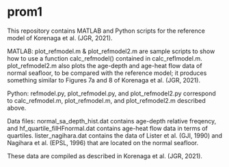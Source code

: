 # prom1
This repository contains MATLAB and Python scripts for the reference model of Korenaga et al. (JGR, 2021). 

MATLAB:
plot_refmodel.m & plot_refmodel2.m are sample scripts to show how to use a function calc_refmodel() contained
in calc_reflmodel.m. plot_refmodel2.m also plots the age-depth and age-heat flow data of normal seafloor, to be
compared with the reference model; it produces something similar to Figures 7a and 8 of Korenaga et al. (JGR, 2021). 

Python:
refmodel.py, plot_refmodel.py, and plot_refmodel2.py correspond to calc_refmodel.m, plot_refmodel.m, and plot_refmodel2.m
described above. 

Data files:
normal_sa_depth_hist.dat contains age-depth relative freqency, and 
hf_quartile_filHFnormal.dat contains age-heat flow data in terms of quartiles. 
lister_nagihara.dat contains the data of Lister et al. (GJI, 1990) and Nagihara et al. (EPSL, 1996)
that are located on the normal seafloor.

These data are compiled as described in Korenaga et al. (JGR, 2021). 
